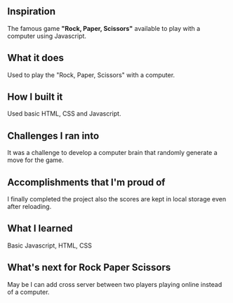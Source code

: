 ## Inspiration
The famous game **"Rock, Paper, Scissors"** available to play with a computer using Javascript.
## What it does
Used to play the "Rock, Paper, Scissors" with a computer.
## How I built it
Used basic HTML, CSS and Javascript.
## Challenges I ran into
It was a challenge to develop a computer brain that randomly generate a move for the game.
## Accomplishments that I'm proud of
I finally completed the project also the scores are kept in local storage even after reloading.
## What I learned
Basic Javascript, HTML, CSS
## What's next for Rock Paper Scissors
May be I can add cross server between two players playing online instead of a computer.

